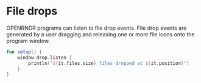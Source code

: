 # File drops

OPENRNDR programs can listen to file drop events. File drop events are generated by a user dragging and releasing one or more file icons onto the program window.

```kotlin
fun setup() {
    window.drop.listen {
        println("${it.files.size} files dropped at ${it.position}")
    }
}
```